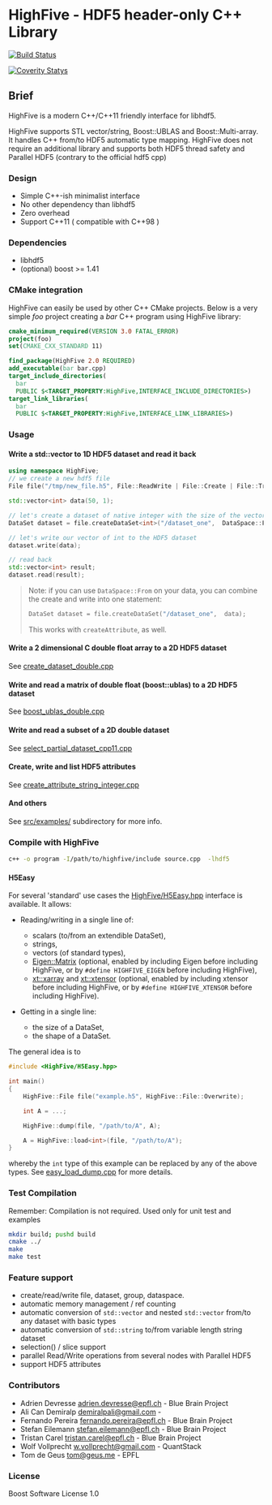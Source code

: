 # HighFive - HDF5 header-only C++ Library

[![Build Status](https://travis-ci.org/BlueBrain/HighFive.svg?branch=master)](https://travis-ci.org/BlueBrain/HighFive)

[![Coverity Statys](https://scan.coverity.com/projects/13635/badge.svg)](https://scan.coverity.com/projects/highfive)

## Brief

HighFive is a modern C++/C++11 friendly interface for libhdf5.

HighFive supports STL vector/string, Boost::UBLAS and Boost::Multi-array. It handles C++ from/to HDF5 automatic type mapping.
HighFive does not require an additional library and supports both HDF5 thread safety and Parallel HDF5 (contrary to the official hdf5 cpp)


### Design
- Simple C++-ish minimalist interface
- No other dependency than libhdf5
- Zero overhead
- Support C++11 ( compatible with C++98 )


### Dependencies
- libhdf5
- (optional) boost >= 1.41


### CMake integration

HighFive can easily be used by other C++ CMake projects.
Below is a very simple *foo* project creating a *bar* C++ program
using HighFive library:

```cmake
cmake_minimum_required(VERSION 3.0 FATAL_ERROR)
project(foo)
set(CMAKE_CXX_STANDARD 11)

find_package(HighFive 2.0 REQUIRED)
add_executable(bar bar.cpp)
target_include_directories(
  bar
  PUBLIC $<TARGET_PROPERTY:HighFive,INTERFACE_INCLUDE_DIRECTORIES>)
target_link_libraries(
  bar
  PUBLIC $<TARGET_PROPERTY:HighFive,INTERFACE_LINK_LIBRARIES>)
```

### Usage

#### Write a std::vector<int> to 1D HDF5 dataset and read it back

```c++
using namespace HighFive;
// we create a new hdf5 file
File file("/tmp/new_file.h5", File::ReadWrite | File::Create | File::Truncate);

std::vector<int> data(50, 1);

// let's create a dataset of native integer with the size of the vector 'data'
DataSet dataset = file.createDataSet<int>("/dataset_one",  DataSpace::From(data));

// let's write our vector of int to the HDF5 dataset
dataset.write(data);

// read back
std::vector<int> result;
dataset.read(result);
```

> Note: if you can use `DataSpace::From` on your data, you can combine the create and write into one statement:
> 
> ```c++
> DataSet dataset = file.createDataSet("/dataset_one",  data);
> ```
>
> This works with `createAttribute`, as well.

#### Write a 2 dimensional C double float array to a 2D HDF5 dataset

See [create_dataset_double.cpp](src/examples/create_dataset_double.cpp)

#### Write and read a matrix of double float (boost::ublas) to a 2D HDF5 dataset

See [boost_ublas_double.cpp](src/examples/boost_ublas_double.cpp)

#### Write and read a subset of a 2D double dataset

See [select_partial_dataset_cpp11.cpp](src/examples/select_partial_dataset_cpp11.cpp)

#### Create, write and list HDF5 attributes

See [create_attribute_string_integer.cpp](src/examples/create_attribute_string_integer.cpp)

#### And others

See [src/examples/](src/examples/) subdirectory for more info.

### Compile with HighFive

```bash
c++ -o program -I/path/to/highfive/include source.cpp  -lhdf5
```

#### H5Easy

For several 'standard' use cases the [HighFive/H5Easy.hpp](include/HighFive/H5Easy.hpp) interface is available. It allows:

*   Reading/writing in a single line of:

    -   scalars (to/from an extendible DataSet),
    -   strings,
    -   vectors (of standard types),
    -   [Eigen::Matrix](http://eigen.tuxfamily.org) (optional, enabled by including Eigen before including HighFive, or by `#define HIGHFIVE_EIGEN` before including HighFive),
    -   [xt::xarray](https://github.com/QuantStack/xtensor) and [xt::xtensor](https://github.com/QuantStack/xtensor) (optional, enabled by including xtensor before including HighFive, or by `#define HIGHFIVE_XTENSOR` before including HighFive).

*   Getting in a single line:

     -   the size of a DataSet,
     -   the shape of a DataSet.

The general idea is to 

```cpp
#include <HighFive/H5Easy.hpp>

int main()
{
    HighFive::File file("example.h5", HighFive::File::Overwrite);

    int A = ...;

    HighFive::dump(file, "/path/to/A", A);

    A = HighFive::load<int>(file, "/path/to/A");
}
```

whereby the `int` type of this example can be replaced by any of the above types. See [easy_load_dump.cpp](src/examples/easy_load_dump.cpp) for more details.

### Test Compilation
Remember: Compilation is not required. Used only for unit test and examples

```bash
mkdir build; pushd build
cmake ../
make
make test
```

### Feature support

- create/read/write file,  dataset, group, dataspace.
- automatic memory management / ref counting
- automatic conversion of `std::vector` and nested `std::vector` from/to any dataset with basic types
- automatic conversion of `std::string` to/from variable length string dataset
- selection() / slice support
- parallel Read/Write operations from several nodes with Parallel HDF5
- support HDF5 attributes


### Contributors
- Adrien Devresse <adrien.devresse@epfl.ch> - Blue Brain Project
- Ali Can Demiralp <demiralpali@gmail.com> -
- Fernando Pereira <fernando.pereira@epfl.ch> - Blue Brain Project
- Stefan Eilemann <stefan.eilemann@epfl.ch> - Blue Brain Project
- Tristan Carel <tristan.carel@epfl.ch> - Blue Brain Project
- Wolf Vollprecht <w.vollprecht@gmail.com> - QuantStack
- Tom de Geus <tom@geus.me> - EPFL

### License
Boost Software License 1.0
